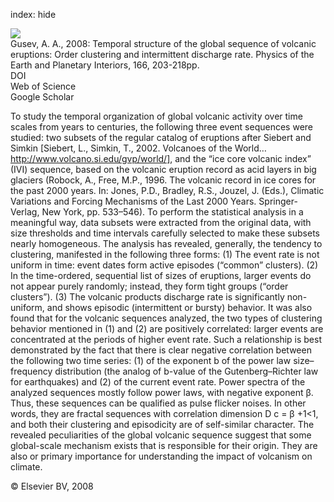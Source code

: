 index: hide

<div class="Citation">
    <div class="Citation-thumb CitationThumb-linked"  data-href="https://doi.org/10.1016/j.pepi.2008.01.004">
      <img src="https://static.claimspace.cloud/climate-study-static/refs/thumbs/8/Gusev_2008-thumb.png" />
    </div>

  <div class="Citation-body">
    <div class="Citation-text">Gusev, A. A., 2008: Temporal structure of the global sequence of volcanic eruptions: Order clustering and intermittent discharge rate. <span class="Article-journal">Physics of the Earth and Planetary Interiors, </span><span class="Article-volume">166, </span>203-218pp.</div>
    <div class="Citation-links">
      <div class="CitationLink" data-href="https://doi.org/10.1016/j.pepi.2008.01.004">
        <div class="CitationLink-icon CitationLink-Doi"></div>
        <div class="CitationLink-text">DOI</div>
      </div>
      <div class="CitationLink" data-href="http://cel.webofknowledge.com/InboundService.do?customersID=atyponcel&smartRedirect=yes&mode=FullRecord&IsProductCode=Yes&product=CEL&Init=Yes&Func=Frame&action=retrieve&SrcApp=literatum&SrcAuth=atyponcel&SID=7CNc3cIRaBKjGbSujFM&UT=WOS:000255474800008">
        <div class="CitationLink-icon CitationLink-Isi"></div>
        <div class="CitationLink-text">Web of Science</div>
      </div>
      <div class="CitationLink" data-href="https://scholar.google.com/scholar?q=10.1016/j.pepi.2008.01.004">
        <div class="CitationLink-icon CitationLink-Scholar"></div>
        <div class="CitationLink-text">Google Scholar</div>
      </div>
    </div>
  </div>
</div>

To study the temporal organization of global volcanic activity over time scales from years to centuries, the following three event sequences were studied: two subsets of the regular catalog of eruptions after Siebert and Simkin [Siebert, L., Simkin, T., 2002. Volcanoes of the World… http://www.volcano.si.edu/gvp/world/], and the “ice core volcanic index” (IVI) sequence, based on the volcanic eruption record as acid layers in big glaciers (Robock, A., Free, M.P., 1996. The volcanic record in ice cores for the past 2000 years. In: Jones, P.D., Bradley, R.S., Jouzel, J. (Eds.), Climatic Variations and Forcing Mechanisms of the Last 2000 Years. Springer-Verlag, New York, pp. 533–546). To perform the statistical analysis in a meaningful way, data subsets were extracted from the original data, with size thresholds and time intervals carefully selected to make these subsets nearly homogeneous. The analysis has revealed, generally, the tendency to clustering, manifested in the following three forms: (1) The event rate is not uniform in time: event dates form active episodes (“common” clusters). (2) In the time-ordered, sequential list of sizes of eruptions, larger events do not appear purely randomly; instead, they form tight groups (“order clusters”). (3) The volcanic products discharge rate is significantly non-uniform, and shows episodic (intermittent or bursty) behavior. It was also found that for the volcanic sequences analyzed, the two types of clustering behavior mentioned in (1) and (2) are positively correlated: larger events are concentrated at the periods of higher event rate. Such a relationship is best demonstrated by the fact that there is clear negative correlation between the following two time series: (1) of the exponent b of the power law size–frequency distribution (the analog of b-value of the Gutenberg–Richter law for earthquakes) and (2) of the current event rate. Power spectra of the analyzed sequences mostly follow power laws, with negative exponent β. Thus, these sequences can be qualified as pulse flicker noises. In other words, they are fractal sequences with correlation dimension D                      c                      =                      β                      +1<1, and both their clustering and episodicity are of self-similar character. The revealed peculiarities of the global volcanic sequence suggest that some global-scale mechanism exists that is responsible for their origin. They are also or primary importance for understanding the impact of volcanism on climate.

<div class="Citation-copy">
&copy; Elsevier BV, 2008
</div>